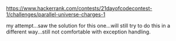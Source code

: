 https://www.hackerrank.com/contests/21dayofcodecontest-1/challenges/parallel-universe-charges-1

my attempt...saw the solution for this one...will still try to do this in a different way...still not comfortable with exception handling.
